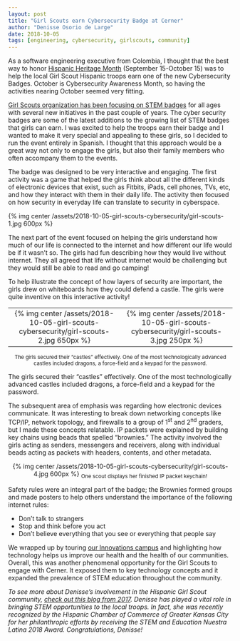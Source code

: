 ```yaml
---
layout: post
title: "Girl Scouts earn Cybersecurity Badge at Cerner"
author: "Denisse Osorio de Large"
date: 2018-10-05
tags: [engineering, cybersecurity, girlscouts, community]
---
```


As a software engineering executive from Colombia, I thought that the best way to honor [Hispanic Heritage Month](https://www.hispanicheritagemonth.gov) (September 15-October 15) was to help the local Girl Scout Hispanic troops earn one of the new Cybersecurity Badges. October is Cybersecurity Awareness Month, so having the activities nearing October seemed very fitting.

[Girl Scouts organization has been focusing on STEM badges](https://www.girlscouts.org/en/about-girl-scouts/girl-scouts-and-stem.html) for all ages with several new initiatives in the past couple of years. The cyber security badges are some of the latest additions to the growing list of STEM badges that girls can earn. I was excited to help the troops earn their badge and I wanted to make it very special and appealing to these girls, so I decided to run the event entirely in Spanish. I thought that this approach would be a great way not only to engage the girls, but also their family members who often accompany them to the events.

The badge was designed to be very interactive and engaging. The first activity was a game that helped the girls think about all the different kinds of electronic devices that exist, such as Fitbits, iPads, cell phones, TVs, etc, and how they interact with them in their daily life. The activity then focused on how security in everyday life can translate to security in cyberspace.

{% img center /assets/2018-10-05-girl-scouts-cybersecurity/girl-scouts-1.jpg 600px %}

The next part of the event focused on helping the girls understand how much of our life is connected to the internet and how different our life would be if it wasn’t so. The girls had fun describing how they would live without internet. They all agreed that life without internet would be challenging but they would still be able to read and go camping!
 
To help illustrate the concept of how layers of security are important, the girls drew on whiteboards how they could defend a castle. The girls were quite inventive on this interactive activity!

<div align="center">
  <table>
    <tr>
      <td align="center">
        {% img center /assets/2018-10-05-girl-scouts-cybersecurity/girl-scouts-2.jpg 650px %}
      </td>
      <td align="center">
        {% img center /assets/2018-10-05-girl-scouts-cybersecurity/girl-scouts-3.jpg 250px %}
      </td>
    </tr>
  </table>
  <sub>The girls secured their “castles” effectively. One of the most technologically advanced castles included dragons, a force-field and a keypad for the password.</sub>
</div>  


The girls secured their “castles” effectively. One of the most technologically advanced castles included dragons, a force-field and a keypad for the password.

The subsequent area of emphasis was regarding how electronic devices communicate. It was interesting to break down networking concepts like TCP/IP, network topology, and firewalls to a group of 1<sup>st</sup> and 2<sup>nd</sup> graders, but I made these concepts relatable. IP packets were explained by building key chains using beads that spelled “brownies.” The activity involved the girls acting as senders, messengers and receivers, along with individual beads acting as packets with headers, contents, and other metadata.

<div align="center">
  {% img center /assets/2018-10-05-girl-scouts-cybersecurity/girl-scouts-4.jpg 600px %}
  <sub>One scout displays her finished IP packet keychain!</sub>
</div>

Safety rules were an integral part of the badge; the Brownies formed groups and made posters to help others understand the importance of the following internet rules:
 
* Don’t talk to strangers
* Stop and think before you act
* Don’t believe everything that you see or everything that people say
 
We wrapped up by touring [our Innovations campus](https://engineering.cerner.com/blog/one-year-calling-innovations-home) and highlighting how technology helps us improve our health and the health of our communities. Overall, this was another phenomenal opportunity for the Girl Scouts to engage with Cerner. It exposed them to  key technology concepts and it expanded the prevalence of STEM education throughout the community. 

_To see more about Denisse’s involvement in the Hispanic Girl Scout community, [check out this blog from 2017](https://engineering.cerner.com/blog/influencing-the-young-spanish-seaking-female-generation). Denisse has played a vital role in bringing STEM opportunities to the local troops. In fact, she was recently recognized by the Hispanic Chamber of Commerce of Greater Kansas City for her philanthropic efforts by receiving the STEM and Education Nuestra Latina 2018 Award. Congratulations, Denisse!_
